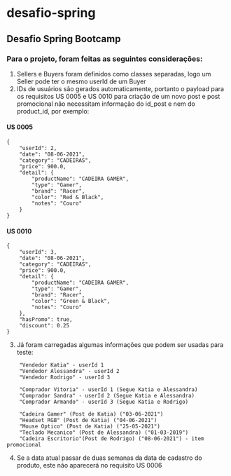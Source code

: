 # desafio-spring
## Desafio Spring Bootcamp

### Para o projeto, foram feitas as seguintes considerações:
1. Sellers e Buyers foram definidos como classes separadas, logo um Seller pode ter o mesmo userId de um Buyer
2. IDs de usuários são gerados automaticamente, portanto o payload para os requisitos US 0005 e US 0010 para criação de um novo post e post promocional não necessitam informação do id_post e nem do product_id, por exemplo:

#### US 0005

```
{
    "userId": 2,
    "date": "08-06-2021",
    "category": "CADEIRAS",
    "price": 900.0,
    "detail": {
        "productName": "CADEIRA GAMER",
        "type": "Gamer",
        "brand": "Racer",
        "color": "Red & Black",
        "notes": "Couro"
    }
}
```

#### US 0010
```
{
    "userId": 3,
    "date": "08-06-2021",
    "category": "CADEIRAS",
    "price": 900.0,
    "detail": {
        "productName": "CADEIRA GAMER",
        "type": "Gamer",
        "brand": "Racer",
        "color": "Green & Black",
        "notes": "Couro"
    },
    "hasPromo": true,
    "discount": 0.25
}
```


3. Já foram carregadas algumas informações que podem ser usadas para teste:

```
    "Vendedor Katia" - userId 1
    "Vendedor Alessandra" - userId 2
    "Vendedor Rodrigo" - userId 3
```

```
    "Comprador Vitoria" - userId 1 (Segue Katia e Alessandra)
    "Comprador Sandra" - userId 2 (Segue Katia e Alessandra)
    "Comprador Armando" - userId 3 (Segue Katia e Rodrigo)
```

```
    "Cadeira Gamer" (Post de Katia) ("03-06-2021")
    "Headset RGB" (Post de Katia) ("04-06-2021")
    "Mouse Optico" (Post de Katia) ("25-05-2021")
    "Teclado Mecanico" (Post de Alessandra) ("01-03-2019")
    "Cadeira Escritorio"(Post de Rodrigo) ("08-06-2021") - item promocional
```  

4. Se a data atual passar de duas semanas da data de cadastro do produto, este não aparecerá no requisito US 0006
